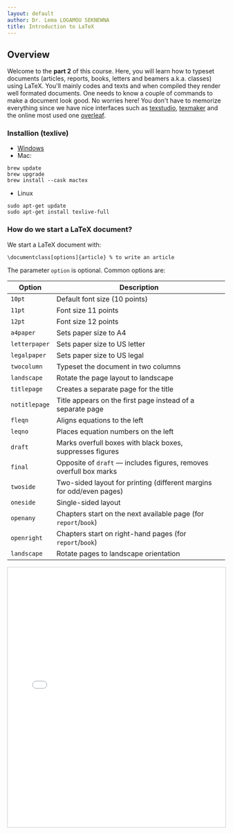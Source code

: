 ```yaml
---
layout: default
author: Dr. Lema LOGAMOU SEKNEWNA
title: Introduction to LaTeX
---
```



## Overview

Welcome to the **part 2** of this course. Here, you will learn how to typeset documents (articles, reports, books, letters and beamers a.k.a. classes) using LaTeX. You'll mainly codes and texts and when compiled they render well formated documents. One needs to know a couple of commands to make a document look good. No worries here! You don't have to memorize everything since we have nice interfaces such as [texstudio](https://www.texstudio.org/), [texmaker](https://www.xm1math.net/texmaker/download.html) and the online most used one [overleaf](https://overleaf.com).


### Installion (texlive)

* [Windows](https://mirror.ctan.org/systems/texlive/tlnet/install-tl-windows.exe)
* Mac: 
```
brew update
brew upgrade
brew install --cask mactex
```
* Linux
```
sudo apt-get update
sudo apt-get install texlive-full
```

### How do we start a LaTeX document?

We start a LaTeX document with:

```
\documentclass[options]{article} % to write an article
```

The parameter `option` is optional. Common options are:

|Option       |Description                                                                 |
|--------------|-----------------------------------------------------------------------------|
| `10pt`       | Default font size (10 points)                                               |
| `11pt`       | Font size 11 points                                                         |
| `12pt`       | Font size 12 points                                                         |
| `a4paper`    | Sets paper size to A4                                                       |
| `letterpaper`| Sets paper size to US letter                                                |
| `legalpaper` | Sets paper size to US legal                                                 |
| `twocolumn`  | Typeset the document in two columns                                         |
| `landscape`  | Rotate the page layout to landscape                                         |
| `titlepage`  | Creates a separate page for the title                                       |
| `notitlepage`| Title appears on the first page instead of a separate page                  |
| `fleqn`      | Aligns equations to the left                                               |
| `leqno`      | Places equation numbers on the left                                         |
| `draft`      | Marks overfull boxes with black boxes, suppresses figures                   |
| `final`      | Opposite of `draft` — includes figures, removes overfull box marks          |
| `twoside`    | Two-sided layout for printing (different margins for odd/even pages)       |
| `oneside`    | Single-sided layout                                                         |
| `openany`    | Chapters start on the next available page (for `report`/`book`)            |
| `openright`  | Chapters start on right-hand pages (for `report`/`book`)                   |
| `landscape`  | Rotate pages to landscape orientation                                       |


<iframe src="{{ '/LaTeX/files/Intro_Latex.pdf' | relative_url }}" 
        width="100%" height="600px" style="border:1px solid #ccc;">
</iframe>
